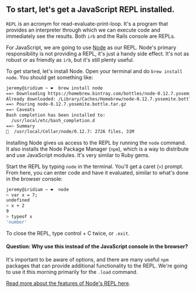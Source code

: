 
## To start, let's get a JavaScript REPL installed.
`REPL` is an acronym for read-evaluate-print-loop. It's a program that provides an interpreter through which we can execute code and immediately see the results. Both `irb` and the Rails console are REPLs.

For JavaScript, we are going to use [Node](https://nodejs.org/) as our REPL. Node's primary responsibility is not providing a REPL, it's just a handy side effect. It's not as robust or as friendly as `irb`, but it's still plenty useful.

To get started, let's install Node. Open your terminal and do `brew install node`. You should get something like:

```bash
jeremy@iridium ~ ❤  brew install node
==> Downloading https://homebrew.bintray.com/bottles/node-0.12.7.yosemite.bottle.tar.gz
Already downloaded: /Library/Caches/Homebrew/node-0.12.7.yosemite.bottle.tar.gz
==> Pouring node-0.12.7.yosemite.bottle.tar.gz
==> Caveats
Bash completion has been installed to:
  /usr/local/etc/bash_completion.d
==> Summary
🍺  /usr/local/Cellar/node/0.12.7: 2726 files, 31M
```

Installing Node gives us access to the REPL by running the `node` command. It also installs the Node Package Manager (`npm`), which is a way to distribute and use JavaScript modules. It's very similar to Ruby gems.

Start the REPL by typing `node` in the terminal. You'll get a caret (`>`) prompt. From here, you can enter code and have it evaluated, similar to what's done in the browser console:

```bash
jeremy@iridium ~ ❤  node
> var x = 7;
undefined
> x + 2
9
> typeof x
'number'
```

To close the REPL, type control + C twice, or `.exit`.

#### Question: Why use this instead of the JavaScript console in the browser?
It's important to be aware of options, and there are many useful `npm` packages that can provide additional functionality to the REPL. We're going to use it this morning primarily for the `.load` command.

[Read more about the features of Node's REPL here](https://nodejs.org/api/repl.html#repl_repl_features).
